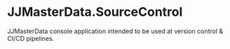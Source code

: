 # JJMasterData.SourceControl
JJMasterData console application intended to be used at version control &amp; CI/CD pipelines.

